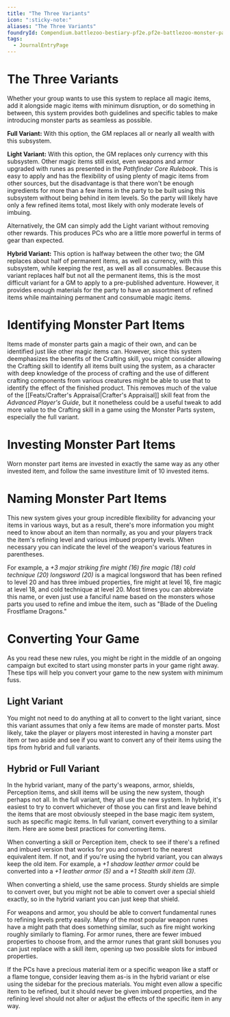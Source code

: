 ```yaml
---
title: "The Three Variants"
icon: ":sticky-note:"
aliases: "The Three Variants"
foundryId: Compendium.battlezoo-bestiary-pf2e.pf2e-battlezoo-monster-parts.JournalEntry.t4kAG04buZGbp5XA.JournalEntryPage.ZPfYYoIRNtbBSHKX
tags:
  - JournalEntryPage
---
```


# The Three Variants
Whether your group wants to use this system to replace all magic items, add it alongside magic items with minimum disruption, or do something in between, this system provides both guidelines and specific tables to make introducing monster parts as seamless as possible.

**Full Variant:** With this option, the GM replaces all or nearly all wealth with this subsystem.

**Light Variant:** With this option, the GM replaces only currency with this subsystem. Other magic items still exist, even weapons and armor upgraded with runes as presented in the _Pathfinder Core Rulebook_. This is easy to apply and has the flexibility of using plenty of magic items from other sources, but the disadvantage is that there won't be enough ingredients for more than a few items in the party to be built using this subsystem without being behind in item levels. So the party will likely have only a few refined items total, most likely with only moderate levels of imbuing.

Alternatively, the GM can simply add the Light variant without removing other rewards. This produces PCs who are a little more powerful in terms of gear than expected.

**Hybrid Variant:** This option is halfway between the other two; the GM replaces about half of permanent items, as well as currency, with this subsystem, while keeping the rest, as well as all consumables. Because this variant replaces half but not all the permanent items, this is the most difficult variant for a GM to apply to a pre-published adventure. However, it provides enough materials for the party to have an assortment of refined items while maintaining permanent and consumable magic items.

# Identifying Monster Part Items

Items made of monster parts gain a magic of their own, and can be identified just like other magic items can. However, since this system deemphasizes the benefits of the Crafting skill, you might consider allowing the Crafting skill to identify all items built using the system, as a character with deep knowledge of the process of crafting and the use of different crafting components from various creatures might be able to use that to identify the effect of the finished product. This removes much of the value of the [[Feats/Crafter's Appraisal|Crafter's Appraisal]] skill feat from the _Advanced Player's Guide_, but it nonetheless could be a useful tweak to add more value to the Crafting skill in a game using the Monster Parts system, especially the full variant.

# Investing Monster Part Items

Worn monster part items are invested in exactly the same way as any other invested item, and follow the same investiture limit of 10 invested items.

# Naming Monster Part Items

This new system gives your group incredible flexibility for advancing your items in various ways, but as a result, there's more information you might need to know about an item than normally, as you and your players track the item's refining level and various imbued property levels. When necessary you can indicate the level of the weapon's various features in parentheses.

For example, a _+3 major striking fire might (16) fire magic (18) cold technique (20) longsword (20)_ is a magical longsword that has been refined to level 20 and has three imbued properties, fire might at level 16, fire magic at level 18, and cold technique at level 20. Most times you can abbreviate this name, or even just use a fanciful name based on the monsters whose parts you used to refine and imbue the item, such as "Blade of the Dueling Frostflame Dragons."

# Converting Your Game

As you read these new rules, you might be right in the middle of an ongoing campaign but excited to start using monster parts in your game right away. These tips will help you convert your game to the new system with minimum fuss.

## Light Variant

You might not need to do anything at all to convert to the light variant, since this variant assumes that only a few items are made of monster parts. Most likely, take the player or players most interested in having a monster part item or two aside and see if you want to convert any of their items using the tips from hybrid and full variants.

## Hybrid or Full Variant

In the hybrid variant, many of the party's weapons, armor, shields, Perception items, and skill items will be using the new system, though perhaps not all. In the full variant, they all use the new system. In hybrid, it's easiest to try to convert whichever of those you can first and leave behind the items that are most obviously steeped in the base magic item system, such as specific magic items. In full variant, convert everything to a similar item. Here are some best practices for converting items.

When converting a skill or Perception item, check to see if there's a refined and imbued version that works for you and convert to the nearest equivalent item. If not, and if you're using the hybrid variant, you can always keep the old item. For example, a _+1 shadow leather armor_ could be converted into a _+1 leather armor (5)_ and a _+1 Stealth skill item (3)_.

When converting a shield, use the same process. Sturdy shields are simple to convert over, but you might not be able to convert over a special shield exactly, so in the hybrid variant you can just keep that shield.

For weapons and armor, you should be able to convert fundamental runes to refining levels pretty easily. Many of the most popular weapon runes have a might path that does something similar, such as fire might working roughly similarly to flaming. For armor runes, there are fewer imbued properties to choose from, and the armor runes that grant skill bonuses you can just replace with a skill item, opening up two possible slots for imbued properties.

If the PCs have a precious material item or a specific weapon like a staff or a flame tongue, consider leaving them as-is in the hybrid variant or else using the sidebar for the precious materials. You might even allow a specific item to be refined, but it should never be given imbued properties, and the refining level should not alter or adjust the effects of the specific item in any way.